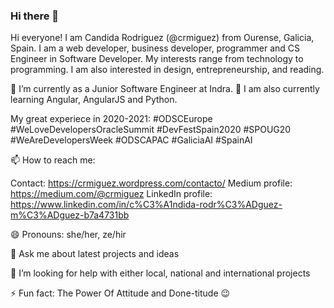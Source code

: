 ### Hi there 👋

Hi everyone! I am Candida Rodriguez (@crmiguez) from Ourense, Galicia, Spain. I am a web developer, business developer, programmer and CS Engineer in Software Developer. My interests range from technology to programming. I am also interested in design, entrepreneurship, and reading.

🔭 I’m currently as a Junior Software Engineer at Indra. 🌱 I am also currently learning Angular, AngularJS and Python.

My great experiece in 2020-2021: #ODSCEurope #WeLoveDevelopersOracleSummit #DevFestSpain2020 #SPOUG20 #WeAreDevelopersWeek #ODSCAPAC #GaliciaAI #SpainAI

📫 How to reach me: 

Contact: https://crmiguez.wordpress.com/contacto/
Medium profile: https://medium.com/@crmiguez
LinkedIn profile: https://www.linkedin.com/in/c%C3%A1ndida-rodr%C3%ADguez-m%C3%ADguez-b7a4731bb

😄 Pronouns: she/her, ze/hir

💬 Ask me about latest projects and ideas

🤔 I’m looking for help with either local, national and international projects

⚡ Fun fact: The Power Of Attitude and Done-titude :wink:


